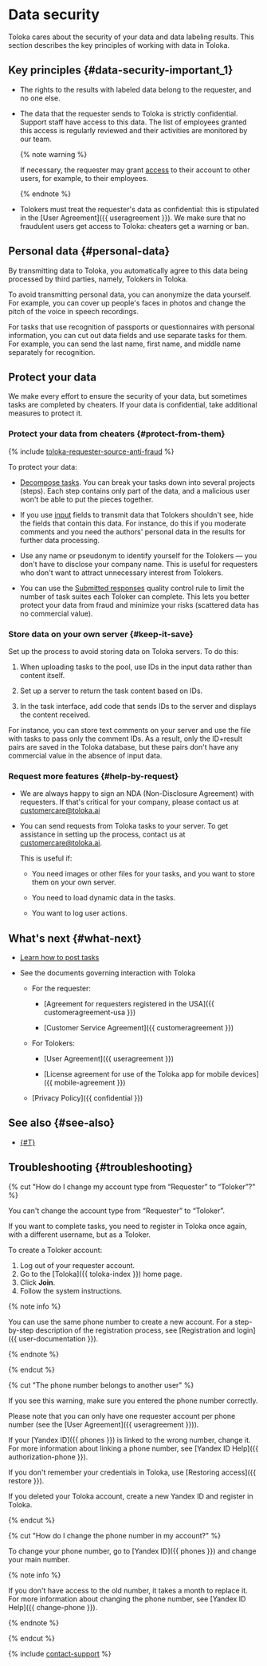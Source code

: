 # Data security

Toloka cares about the security of your data and data labeling results. This section describes the key principles of working with data in Toloka.

## Key principles {#data-security-important_1}

- The rights to the results with labeled data belong to the requester, and no one else.

- The data that the requester sends to Toloka is strictly confidential. Support staff have access to this data. The list of employees granted this access is regularly reviewed and their activities are monitored by our team.

    {% note warning %}

    If necessary, the requester may grant [access](multiple-access.md) to their account to other users, for example, to their employees.

    {% endnote %}

- Tolokers must treat the requester's data as confidential: this is stipulated in the [User Agreement]({{ useragreement }}). We make sure that no fraudulent users get access to Toloka: cheaters get a warning or ban.

## Personal data {#personal-data}

By transmitting data to Toloka, you automatically agree to this data being processed by third parties, namely, Tolokers in Toloka.

To avoid transmitting personal data, you can anonymize the data yourself. For example, you can cover up people's faces in photos and change the pitch of the voice in speech recordings.

For tasks that use recognition of passports or questionnaires with personal information, you can cut out data fields and use separate tasks for them. For example, you can send the last name, first name, and middle name separately for recognition.

## Protect your data

We make every effort to ensure the security of your data, but sometimes tasks are completed by cheaters.
If your data is confidential, take additional measures to protect it.

### Protect your data from cheaters {#protect-from-them}

{% include [toloka-requester-source-anti-fraud](../_includes/toloka-requester-source/id-toloka-requester-source/anti-fraud.md) %}

To protect your data:

- [Decompose tasks](solution-architecture.md#concept_o3r_h4g_nlb). You can break your tasks down into several projects (steps). Each step contains only part of the data, and a malicious user won't be able to put the pieces together.

- If you use [input](../../glossary.md#input-output-data) fields to transmit data that Tolokers shouldn't see, hide the fields that contain this data. For instance, do this if you moderate comments and you need the authors' personal data in the results for further data processing.

- Use any name or pseudonym to identify yourself for the Tolokers — you don't have to disclose your company name. This is useful for requesters who don't want to attract unnecessary interest from Tolokers.

- You can use the [Submitted responses](submitted-answers.md#rule) quality control rule to limit the number of task suites each Toloker can complete. This lets you better protect your data from fraud and minimize your risks (scattered data has no commercial value).

### Store data on your own server {#keep-it-save}

Set up the process to avoid storing data on Toloka servers. To do this:

1. When uploading tasks to the pool, use IDs in the input data rather than content itself.

1. Set up a server to return the task content based on IDs.

1. In the task interface, add code that sends IDs to the server and displays the content received.

For instance, you can store text comments on your server and use the file with tasks to pass only the comment IDs. As a result, only the ID+result pairs are saved in the Toloka database, but these pairs don't have any commercial value in the absence of input data.

### Request more features {#help-by-request}

- We are always happy to sign an NDA (Non-Disclosure Agreement) with requesters. If that's critical for your company, please contact us at [customercare@toloka.ai](mailto:customercare@toloka.ai)

- You can send requests from Toloka tasks to your server. To get assistance in setting up the process, contact us at [customercare@toloka.ai](mailto:customercare@toloka.ai).

    This is useful if:

    - You need images or other files for your tasks, and you want to store them on your own server.

    - You need to load dynamic data in the tasks.

    - You want to log user actions.


## What's next {#what-next}

- [Learn how to post tasks](first-project.md)

- See the documents governing interaction with Toloka

    - For the requester:

        - [Agreement for requesters registered in the USA]({{ customeragreement-usa }})

        - [Customer Service Agreement]({{ customeragreement }})

    - For Tolokers:

        - [User Agreement]({{ useragreement }})

        - [License agreement for use of the Toloka app for mobile devices]({{ mobile-agreement }})

    - [Privacy Policy]({{ confidential }})

## See also {#see-also}

- [{#T}](cloud-storage.md)

## Troubleshooting {#troubleshooting}

{% cut "How do I change my account type from “Requester” to “Toloker”?" %}

You can't change the account type from “Requester” to “Toloker”.

If you want to complete tasks, you need to register in Toloka once again, with a different username, but as a Toloker.

To create a Toloker account:

1. Log out of your requester account.
1. Go to the [Toloka]({{ toloka-index }}) home page.
1. Click **Join**.
1. Follow the system instructions.

{% note info %}

You can use the same phone number to create a new account. For a step-by-step description of the registration process, see [Registration and login]({{ user-documentation }}).

{% endnote %}

{% endcut %}

{% cut "The phone number belongs to another user" %}

If you see this warning, make sure you entered the phone number correctly.

Please note that you can only have one requester account per phone number (see the [User Agreement]({{ useragreement }})).

If your [Yandex ID]({{ phones }}) is linked to the wrong number, change it. For more information about linking a phone number, see [Yandex ID Help]({{ authorization-phone }}).

If you don't remember your credentials in Toloka, use [Restoring access]({{ restore }}).

If you deleted your Toloka account, create a new Yandex ID and register in Toloka.

{% endcut %}

{% cut "How do I change the phone number in my account?" %}

To change your phone number, go to [Yandex ID]({{ phones }}) and change your main number.

{% note info %}

If you don't have access to the old number, it takes a month to replace it. For more information about changing the phone number, see [Yandex ID Help]({{ change-phone }}).

{% endnote %}

{% endcut %}

{% include [contact-support](../_includes/contact-support.md) %}